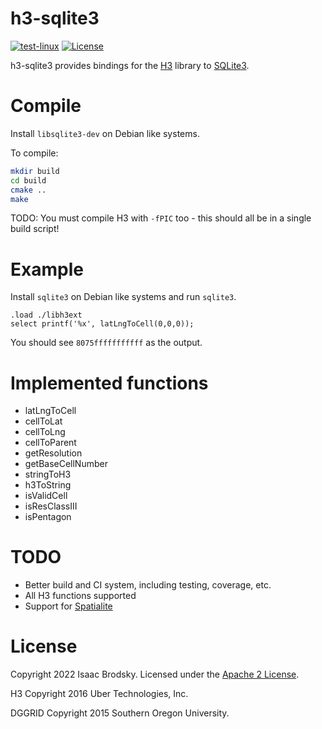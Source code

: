 # h3-sqlite3

[![test-linux](https://github.com/isaacbrodsky/h3-sqlite3/workflows/test-linux/badge.svg)](https://github.com/isaacbrodsky/h3-sqlite3/actions)
[![License](https://img.shields.io/badge/License-Apache%202.0-blue.svg)](LICENSE)

h3-sqlite3 provides bindings for the [H3](https://github.com/uber/h3) library to [SQLite3](https://sqlite.org/).

# Compile

Install `libsqlite3-dev` on Debian like systems.

To compile:

```bash
mkdir build
cd build
cmake ..
make
```

TODO: You must compile H3 with `-fPIC` too - this should all be in a single build script!

# Example

Install `sqlite3` on Debian like systems and run `sqlite3`.

```sqlite
.load ./libh3ext
select printf('%x', latLngToCell(0,0,0));
```

You should see `8075fffffffffff` as the output.

# Implemented functions

* latLngToCell
* cellToLat
* cellToLng
* cellToParent
* getResolution
* getBaseCellNumber​
* stringToH3​
* h3ToString​
* isValidCell
* isResClassIII​
* isPentagon

# TODO

* Better build and CI system, including testing, coverage, etc.
* All H3 functions supported
* Support for [Spatialite](https://www.gaia-gis.it/fossil/libspatialite/index)

# License

Copyright 2022 Isaac Brodsky. Licensed under the [Apache 2 License](./LICENSE).

H3 Copyright 2016 Uber Technologies, Inc.

DGGRID Copyright 2015 Southern Oregon University.
